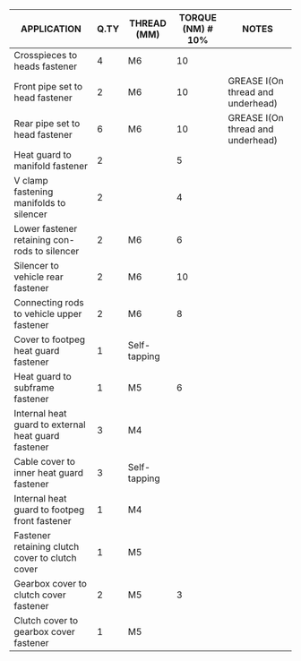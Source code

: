 |APPLICATION                                                                 |Q.TY|THREAD (MM) |TORQUE (NM) # 10%                                    |NOTES                             |
|----------------------------------------------------------------------------|----|------------|-----------------------------------------------------|----------------------------------|
|Crosspieces to heads fastener                                               |4   |M6          |10                                                   |                                  |
|Front pipe set to head fastener                                             |2   |M6          |10                                                   |GREASE I(On thread and underhead) |
|Rear pipe set to head fastener                                              |6   |M6          |10                                                   |GREASE I(On thread and underhead) |
|Heat guard to manifold fastener                                             |2   |            |5                                                    |                                  |
|V clamp fastening manifolds to silencer                                     |2   |            |4                                                    |                                  |
|Lower fastener retaining con-rods to silencer                               |2   |M6          |6                                                    |                                  |
|Silencer to vehicle rear fastener                                           |2   |M6          |10                                                   |                                  |
|Connecting rods to vehicle upper fastener                                   |2   |M6          |8                                                    |                                  |
|Cover to footpeg heat guard fastener                                        |1   |Self-tapping|                                                     |                                  |
|Heat guard to subframe fastener                                             |1   |M5          |6                                                    |                                  |
|Internal heat guard to external heat guard fastener                         |3   |M4          |                                                     |                                  |
|Cable cover to inner heat guard fastener                                    |3   |Self-tapping|                                                     |                                  |
|Internal heat guard to footpeg front fastener                               |1   |M4          |                                                     |                                  |
|Fastener retaining clutch cover to clutch cover                             |1   |M5          |                                                     |                                  |
|Gearbox cover to clutch cover fastener                                      |2   |M5          |3                                                    |                                  |
|Clutch cover to gearbox cover fastener                                      |1   |M5          |                                                     |                                  |
